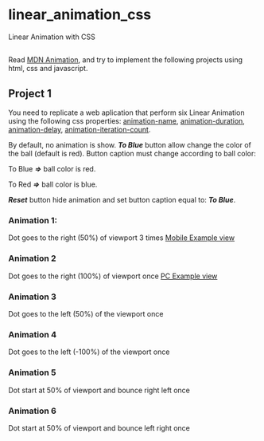 # linear_animation_css
Linear Animation with CSS
## 
Read [MDN Animation](https://developer.mozilla.org/en-US/docs/Web/CSS/animation), and try to implement the following projects using html, css and javascript.
## Project 1
You need to replicate a web aplication that perform six Linear Animation using the following css properties: [animation-name](https://developer.mozilla.org/en-US/docs/Web/CSS/animation-name), [animation-duration](https://developer.mozilla.org/en-US/docs/Web/CSS/animation-duration), [animation-delay](https://developer.mozilla.org/en-US/docs/Web/CSS/animation-delay), [animation-iteration-count](https://developer.mozilla.org/en-US/docs/Web/CSS/animation-iteration-count).

By default, no animation is show. ***To Blue*** button allow change the color of the ball (default is red). Button caption must change according to ball color: 

To Blue ***=>*** ball color is red.

To Red ***=>*** ball color is blue.

***Reset*** button hide animation and set button caption equal to: ***To Blue***.

### Animation 1: 
Dot goes to the right (50%) of viewport 3 times [Mobile Example view](./assets/Animation%201.png)
### Animation 2
Dot goes to the right (100%) of viewport once [PC Example view](./assets/Animation%202.png)
### Animation 3
Dot goes to the left (50%) of the viewport once
### Animation 4
Dot goes to the left (-100%) of the viewport once
### Animation 5
Dot start at 50% of viewport and bounce right left once
### Animation 6
Dot start at 50% of viewport and bounce left right once




